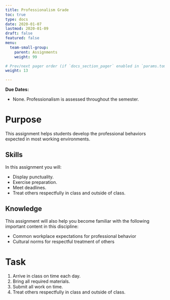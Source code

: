 ```yaml
---
title: Professionalism Grade
toc: true
type: docs
date: 2020-01-07
lastmod: 2020-01-09
draft: false
featured: false
menu:
  team-small-group:
    parent: Assignments
    weight: 99

# Prev/next pager order (if `docs_section_pager` enabled in `params.toml`)
weight: 13

---
```


**Due Dates:**

  * None. Professionalism is assessed throughout the semester.

Purpose
=======

This assignment helps students develop the professional behaviors expected in most working environments.

Skills
------

In this assignment you will:

* Display punctuality.
* Exercise preparation.
* Meet deadlines.
* Treat others respectfully in class and outside of class.

Knowledge
---------

This assignment will also help you become familiar with the following important content in this discipline:

* Common workplace expectations for professional behavior
* Cultural norms for respectful treatment of others

Task
====

1. Arrive in class on time each day.
2. Bring all required materials.
3. Submit all work on time.
4. Treat others respectfully in class and outside of class.

<!--
Examples
--------

Here is an example debate./^student-permission]

{{< youtube 9oiPG1VIzR4 >}}
-->

<!--
Criteria for Success
====================

See the attached grading rubric.
-->

<!--
Acknowledgments
===============
-->
<!--
[^student-permission]: Many thanks to the students who have given me permission to use examples based on their work. Student consent forms are on file.
-->

<!-- Links -->

<!-- Previous Versions:

   v#   | Date       | Modifications
  ------|------------|:--------------
  v0.00 | 2020-01-07 | Initial version

-->
